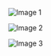 ![Image 1](https://media.licdn.com/dms/image/v2/D5622AQGSodhYdk7wJQ/feedshare-shrink_2048_1536/feedshare-shrink_2048_1536/0/1721123256440?e=1730937600&v=beta&t=Q7yjx7z6xpYRCv3Lr2MpwuxPEykXbhhtFOq9-BezM-4)

![Image 2](https://media.licdn.com/dms/image/v2/D5622AQHNu544OQnHcg/feedshare-shrink_2048_1536/feedshare-shrink_2048_1536/0/1721123145381?e=1730937600&v=beta&t=RC4rmM7l4NB2EswVGQaGRK12k2BuPvjyp9oxEcQCKsU)

![Image 3](https://media.licdn.com/dms/image/v2/D5622AQHx6GHGiebYOA/feedshare-shrink_2048_1536/feedshare-shrink_2048_1536/0/1721123150376?e=1730937600&v=beta&t=yREbPKpilAQi8N7SmqqkFEEqAmiu9QMi3BfDpyuCTyY)
